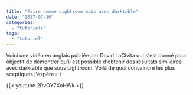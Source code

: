 ```yaml
---
title: "Faire comme Lightroom mais avec darktable"
date: "2017-07-10"
categories: 
  - "tutoriels"
tags: 
  - "tutoriel"
---
```


Voici une vidéo en anglais publiée par David LaCivita qui s'est donné pour objectif de démontrer qu'il est possible d'obtenir des résultats similaires avec darktable que sous Lightroom. Voilà de quoi convaincre les plus sceptiques j'espère :-)

{{< youtube 2RvOY7XoHWk >}}
